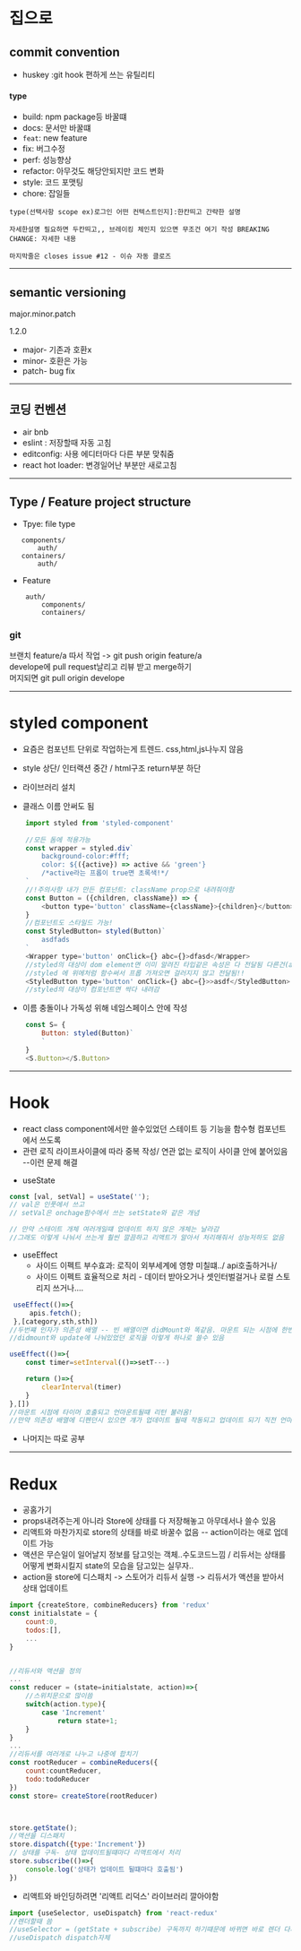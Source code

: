 # 집으로

## commit convention
- huskey :git hook 편하게 쓰는 유틸리티

#### type  
- build: npm package등 바꿀떄
- docs: 문서만 바꿀떄
- `feat`: new feature
- fix: 버그수정
- perf: 성능향상
- refactor: 아무것도 해당안되지만 코드 변화
- style: 코드 포맷팅
- chore: 잡일들

```
type(선택사항 scope ex)로그인 어떤 컨텍스트인지]:한칸띄고 간략한 설명  
    
자세한설명 필요하면 두칸띄고,, 브레이킹 체인지 있으면 무조건 여기 작성 BREAKING CHANGE: 자세한 내용
    
마지막줄은 closes issue #12 - 이슈 자동 클로즈
```
---

## semantic versioning
major.minor.patch

1.2.0

- major- 기존과 호환x
- minor- 호환은 가능
- patch- bug fix

---

## 코딩 컨벤션
- air bnb
- eslint : 저장할때 자동 고침
- editconfig: 사용 에디터마다 다른 부분 맞춰줌
- react hot loader: 변경일어난 부분만 새로고침

---

## Type / Feature  project structure
- Tpye: file type
 ```
    components/ 
        auth/
    containers/ 
        auth/
```
- Feature
```
    auth/
        components/
        containers/
```

### git
브랜치 feature/a 따서 작업 -> git push origin feature/a  
develope에 pull request날리고 리뷰 받고 merge하기  
머지되면 git pull origin develope

---

# styled component
- 요즘은 컴포넌트 단위로 작업하는게 트렌드. css,html,js나누지 않음
- style 상단/ 인터랙션 중간 / html구조 return부분 하단
- 라이브러리 설치

- 클래스 이름 안써도 됨
```javascript
    import styled from 'styled-component'
   
    //모든 돔에 적용가능 
    const wrapper = styled.div`
        background-color:#fff;
        color: ${({active}) => active && 'green'}
        /*active라는 프롭이 true면 초록색!*/
    `
    //!주의사항 내가 만든 컴포넌트: className prop으로 내려줘야함
    const Button = ({children, className}) => {
        <button type='button' className={className}>{children}</button>
    }
    //컴포넌트도 스타일드 가능!
    const StyledButton= styled(Button)`
        asdfads
    `
    <Wrapper type='button' onClick={} abc={}>dfasd</Wrapper>
    //styled의 대상이 dom element면 이미 알려진 타입같은 속성은 다 전달됨 다른건(abc)전달 안되고 걸러짐
    //styled 에 위에처럼 함수써서 프롭 가져오면 걸러지지 않고 전달됨!!
    <StyledButton type='button' onClick={} abc={}>>asdf</StyledButton>
    //styled의 대상이 컴포넌트면 싹다 내려감

```

- 이름 충돌이나 가독성 위해 네임스페이스 안에 작성
```javascript
    const S= {
        Button: styled(Button)`
        `
    }
    <S.Button></S.Button>

```
---
# Hook
- react class component에서만 쓸수있었던 스테이트 등 기능을 함수형 컴포넌트에서 쓰도록
- 관련 로직 라이프사이클에 따라 중복 작성/ 연관 없는 로직이 사이클 안에 붙어있음 --이런 문제 해결
  
* useState
```javascript
const [val, setVal] = useState('');
// val은 인풋에서 쓰고
// setVal은 onchage함수에서 쓰는 setState와 같은 개념

// 만약 스테이트 개체 여러개일떄 업데이트 하지 않은 개체는 날라감 
//그래도 이렇게 나눠서 쓰는게 훨씬 깔끔하고 리액트가 알아서 처리해줘서 성능저하도 없음
```

* useEffect
    - 사이드 이펙트 부수효과: 로직이 외부세계에 영향 미칠떄../ api호출하거나/ 
    - 사이드 이펙트 효율적으로 처리 - 데이터 받아오거나 셋인터벌걸거나 로컬 스토리지 쓰거나....
```javascript
 useEffect(()=>{
     apis.fetch();
 },[category,sth,sth])
//두번쨰 인자가 의존성 배열 -- 빈 배열이면 didMount와 똑같음. 마운트 되는 시점에 한번 실행
//didmount와 update에 나눠있었던 로직을 이렇게 하나로 쓸수 있음

useEffect(()=>{
    const timer=setInterval(()=>setT---)

    return ()=>{
        clearInterval(timer)
    }
},[])
//마운트 시점에 타이머 호출되고 언마운트될떄 리턴 불러옴!
//만약 의존성 배열에 디펜던시 있으면 걔가 업데이트 될때 작동되고 업데이트 되기 직전 언마운트될때 클리어
```
* 나머지는 따로 공부

---
# Redux
- 공홈가기
- props내려주는게 아니라 Store에 상태를 다 저장해놓고 아무데서나 쓸수 있음
- 리액트와 마찬가지로 store의 상태를 바로 바꿀수 없음 -- action이라는 애로 업데이트 가능
- 액션은 무슨일이 일어날지 정보를 담고잇는 객체..수도코드느낌 / 리듀서는 상태를 어떻게 변화시킬지 state의 모습을 담고있는 실무자.. 
- action을 store에 디스패치 -> 스토어가 리듀서 실행 -> 리듀서가 액션을 받아서 상태 업데이트 

```javascript
import {createStore, combineReducers} from 'redux'
const initialstate = {
    count:0,
    todos:[],
    ...
}


//리듀서와 액션을 정의
...
const reducer = (state=initialstate, action)=>{
    //스위치문으로 많이씀
    switch(action.type){
        case 'Increment'
            return state+1;
    }
}
...
//리듀서를 여러개로 나누고 나중에 합치기 
const rootReducer = combineReducers({
    count:countReducer,
    todo:todoReducer
})
const store= createStore(rootReducer)



store.getState();
//액션을 디스패치
store.dispatch({type:'Increment'})
// 상태를 구독- 상태 업데이트될떄마다 리액트에서 처리
store.subscribe(()=>{
    console.log('상태가 업데이트 될떄마다 호출됨')
})


```

- 리액트와 바인딩하려면 '리액트 리덕스' 라이브러리 깔아야함
```javascript
import {useSelector, useDispatch} from 'react-redux'
//렌더할때 씀
//useSelector = (getState + subscribe) 구독까지 하기떄문에 바뀌면 바로 렌더 다시함  
//useDispatch dispatch자체

```